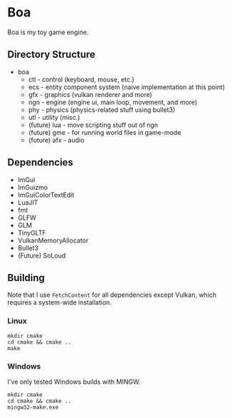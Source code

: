 # Boa

Boa is my toy game engine.

## Directory Structure

* boa
    * ctl - control (keyboard, mouse, etc.)
    * ecs - entity component system (naive implementation at this point)
    * gfx - graphics (vulkan renderer and more)
    * ngn - engine (engine ui, main loop, movement, and more)
    * phy - physics (physics-related stuff using bullet3)
    * utl - utility (misc.)
    * (future) lua - move scripting stuff out of ngn
    * (future) gme - for running world files in game-mode
    * (future) afx - audio

## Dependencies

* ImGui
* ImGuizmo
* ImGuiColorTextEdit
* LuaJIT
* fmt
* GLFW
* GLM
* TinyGLTF
* VulkanMemoryAllocator
* Bullet3
* (Future) SoLoud

## Building

Note that I use `FetchContent` for all dependencies except Vulkan, which requires a system-wide installation.

### Linux
```
mkdir cmake
cd cmake && cmake ..
make
```

### Windows
I've only tested Windows builds with MINGW.

```
mkdir cmake
cd cmake && cmake ..
mingw32-make.exe
```
